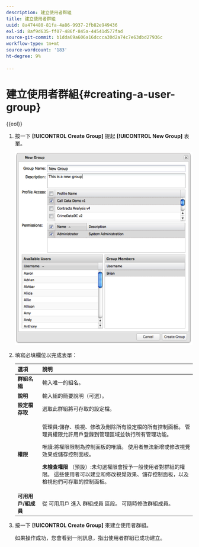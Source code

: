 ```yaml
---
description: 建立使用者群組
title: 建立使用者群組
uuid: 8a474480-81fa-4a86-9937-2fb82e949436
exl-id: 8af9d635-ff07-486f-845a-44541d577fad
source-git-commit: b1dda69a606a16dccca30d2a74c7e63dbd27936c
workflow-type: tm+mt
source-wordcount: '183'
ht-degree: 9%

---
```


# 建立使用者群組{#creating-a-user-group}

{{eol}}

1. 按一下 **[!UICONTROL Create Group]** 提起 **[!UICONTROL New Group]** 表單。

   ![](assets/create_user_group.png)

1. 填寫必填欄位以完成表單：

   <table id="choicetable_3AE53AAC8A07471394EA993917B6AE33"> 
    <thead class="chhead sthead"> 
    <th class="choptionhd"> 選項</th> 
    <th class="chdeschd"> 說明</th> 
    </thead> 
    <tr class="chrow strow"> 
    <td class="choption"><strong>群組名稱</strong></td> 
    <td class="chdesc stentry"> 輸入唯一的組名。</td> 
    </tr> 
    <tr class="chrow strow"> 
    <td class="choption"><strong>說明</strong></td> 
    <td class="chdesc stentry"> 輸入組的簡要說明（可選）。</td> 
    </tr> 
    <tr class="chrow strow"> 
    <td class="choption"><strong>設定檔存取</strong></td> 
    <td class="chdesc stentry"> 選取此群組將可存取的設定檔。</td> 
    </tr> 
    <tr class="chrow strow"> 
    <td class="choption"><strong>權限</strong></td> 
    <td class="chdesc stentry"> <p> <span class="uicontrol"> 管理員</span>:儲存、檢視、修改及刪除所有設定檔的所有控制面板。 管理員權限允許用戶登錄到管理區域並執行所有管理功能。 </p> <p> <span class="uicontrol"> 唯讀</span>:將權限限制為控制面板的唯讀。 使用者無法新增或修改視覺效果或儲存控制面板。 </p> <p> <b>未檢查權限 </b>（預設）:未勾選權限會授予一般使用者對群組的權限。 這些使用者可以建立和修改視覺效果、儲存控制面板，以及檢視他們可存取的控制面板。 </p> </td> 
    </tr> 
    <tr class="chrow strow"> 
    <td class="choption"><strong>可用用戶/組成員</strong></td> 
    <td class="chdesc stentry">從 <span class="uicontrol"> 可用用戶</span> 進入 <span class="uicontrol"> 群組成員 </span>區段。 可隨時修改群組成員。 </td> 
    </tr> 
    </table>

1. 按一下 **[!UICONTROL Create Group]** 來建立使用者群組。

   如果操作成功，您會看到一則訊息，指出使用者群組已成功建立。
